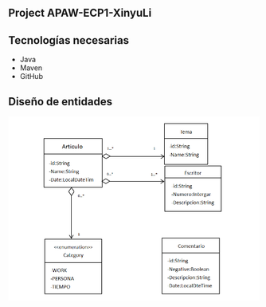 ## Project APAW-ECP1-XinyuLi

## Tecnologías necesarias
* Java
* Maven
* GitHub

## Diseño de entidades
![themes-architecture-diagram](https://github.com/L-Xinyu/APAW-ECP2-XinyuLi/blob/master/docs/Las%20relaciones%20en%20UML.png)
